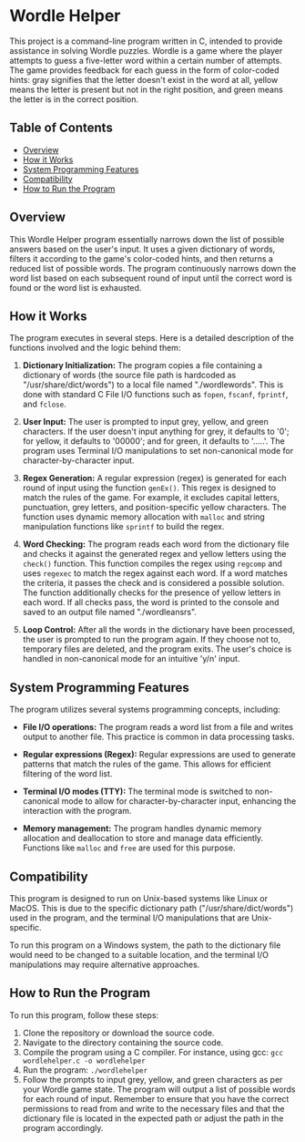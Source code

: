 # Wordle Helper

This project is a command-line program written in C, intended to provide assistance in solving Wordle puzzles. Wordle is a game where the player attempts to guess a five-letter word within a certain number of attempts. The game provides feedback for each guess in the form of color-coded hints: gray signifies that the letter doesn't exist in the word at all, yellow means the letter is present but not in the right position, and green means the letter is in the correct position.

## Table of Contents

- [Overview](#overview)
- [How it Works](#how-it-works)
- [System Programming Features](#system-programming-features)
- [Compatibility](#compatibility)
- [How to Run the Program](#how-to-run-the-program)

## Overview

This Wordle Helper program essentially narrows down the list of possible answers based on the user's input. It uses a given dictionary of words, filters it according to the game's color-coded hints, and then returns a reduced list of possible words. The program continuously narrows down the word list based on each subsequent round of input until the correct word is found or the word list is exhausted.

## How it Works

The program executes in several steps. Here is a detailed description of the functions involved and the logic behind them:

1. **Dictionary Initialization:** The program copies a file containing a dictionary of words (the source file path is hardcoded as "/usr/share/dict/words") to a local file named "./wordlewords". This is done with standard C File I/O functions such as `fopen`, `fscanf`, `fprintf`, and `fclose`.

2. **User Input:** The user is prompted to input grey, yellow, and green characters. If the user doesn't input anything for grey, it defaults to '0'; for yellow, it defaults to '00000'; and for green, it defaults to '.....'. The program uses Terminal I/O manipulations to set non-canonical mode for character-by-character input.

3. **Regex Generation:** A regular expression (regex) is generated for each round of input using the function `genEx()`. This regex is designed to match the rules of the game. For example, it excludes capital letters, punctuation, grey letters, and position-specific yellow characters. The function uses dynamic memory allocation with `malloc` and string manipulation functions like `sprintf` to build the regex.

4. **Word Checking:** The program reads each word from the dictionary file and checks it against the generated regex and yellow letters using the `check()` function. This function compiles the regex using `regcomp` and uses `regexec` to match the regex against each word. If a word matches the criteria, it passes the check and is considered a possible solution. The function additionally checks for the presence of yellow letters in each word. If all checks pass, the word is printed to the console and saved to an output file named "./wordleansrs".

5. **Loop Control:** After all the words in the dictionary have been processed, the user is prompted to run the program again. If they choose not to, temporary files are deleted, and the program exits. The user's choice is handled in non-canonical mode for an intuitive 'y/n' input.

## System Programming Features

The program utilizes several systems programming concepts, including:

- **File I/O operations:** The program reads a word list from a file and writes output to another file. This practice is common in data processing tasks.

- **Regular expressions (Regex):** Regular expressions are used to generate patterns that match the rules of the game. This allows for efficient filtering of the word list.

- **Terminal I/O modes (TTY):** The terminal mode is switched to non-canonical mode to allow for character-by-character input, enhancing the interaction with the program.

- **Memory management:** The program handles dynamic memory allocation and deallocation to store and manage data efficiently. Functions like `malloc` and `free` are used for this purpose.

## Compatibility

This program is designed to run on Unix-based systems like Linux or MacOS. This is due to the specific dictionary path ("/usr/share/dict/words") used in the program, and the terminal I/O manipulations that are Unix-specific.

To run this program on a Windows system, the path to the dictionary file would need to be changed to a suitable location, and the terminal I/O manipulations may require alternative approaches.

## How to Run the Program

To run this program, follow these steps:

1. Clone the repository or download the source code.
2. Navigate to the directory containing the source code.
3. Compile the program using a C compiler. For instance, using gcc:
    ```gcc wordlehelper.c -o wordlehelper```
4. Run the program:
    ```./wordlehelper```
5. Follow the prompts to input grey, yellow, and green characters as per your Wordle game state. The program will output a list of possible words for each round of input.
Remember to ensure that you have the correct permissions to read from and write to the necessary files and that the dictionary file is located in the expected path or adjust the path in the program accordingly.
